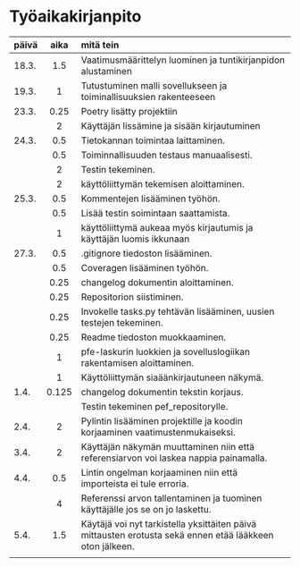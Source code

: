 # Työaikakirjanpito

| päivä | aika | mitä tein  |
| :-----|:----:|:-----|
| 18.3. | 1.5  | Vaatimusmäärittelyn luominen ja tuntikirjanpidon alustaminen |
| 19.3. |  1   | Tutustuminen malli sovellukseen ja toiminallisuuksien rakenteeseen |
| 23.3. | 0.25 | Poetry lisätty projektiin |
|       |  2   | Käyttäjän lissämine ja sisään kirjautuminen |
| 24.3. | 0.5  | Tietokannan toimintaa laittaminen. |
|       | 0.5  | Toiminnallisuuden testaus manuaalisesti. |
|       |  2   | Testin tekeminen. |
|       |  2   | käyttöliittymän tekemisen aloittaminen. |
| 25.3. | 0.5  | Kommentejen lisääminen työhön. |
|       | 0.5  | Lisää testin soimintaan saattamista. |
|       |  1   | käyttöliittymä aukeaa myös kirjautumis ja käyttäjän luomis ikkunaan |
| 27.3. | 0.5  | .gitignore tiedoston lisääminen. |
|       | 0.5  | Coveragen lisääminen työhön. |
|       | 0.25 | changelog dokumentin aloittaminen. |
|       | 0.25 | Repositorion siistiminen. |
|       | 0.25 | Invokelle tasks.py tehtävän lisääminen, uusien testejen tekeminen. |
|       | 0.25 | Readme tiedoston muokkaaminen. |
|       |  1   | pfe-laskurin luokkien ja sovelluslogiikan rakentamisen aloittaminen. |
|       |  1   | Käyttöliittymän siaäänkirjautuneen näkymä. |
| 1.4.  |0.125 | changelog dokumentin tekstin korjaus. |
|       |      | Testin tekeminen pef_repositorylle. |
| 2.4.  |  2   | Pylintin lisääminen projektille ja koodin korjaaminen vaatimustenmukaiseksi. |
| 3.4.  |  2   | Käyttäjän näkymän muuttaminen niin että referensiarvon voi laskea nappia painamalla. |
| 4.4.  | 0.5  | Lintin ongelman korjaaminen niin että importeista ei tule erroria. |
|       |  4   | Referenssi arvon tallentaminen ja tuominen käyttäjälle jos se on jo laskettu. |
| 5.4.  | 1.5  | Käytäjä voi nyt tarkistella yksittäiten päivä mittausten erotusta sekä ennen etää lääkkeen oton jälkeen. |
|       |      |  |
